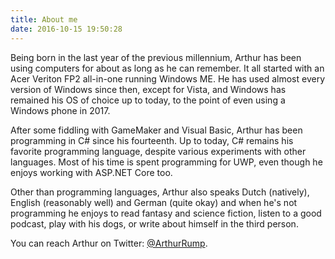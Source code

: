 ```yaml
---
title: About me
date: 2016-10-15 19:50:28
---
```


Being born in the last year of the previous millennium, Arthur has been using computers for about as long as he can remember. It all started with an Acer Veriton FP2 all-in-one running Windows ME. He has used almost every version of Windows since then, except for Vista, and Windows has remained his OS of choice up to today, to the point of even using a Windows phone in 2017.

After some fiddling with GameMaker and Visual Basic, Arthur has been programming in C# since his fourteenth. Up to today, C# remains his favorite programming language, despite various experiments with other languages. Most of his time is spent programming for UWP, even though he enjoys working with ASP.NET Core too.

Other than programming languages, Arthur also speaks Dutch (natively), English (reasonably well) and German (quite okay) and when he's not programming he enjoys to read fantasy and science fiction, listen to a good podcast, play with his dogs, or write about himself in the third person.

You can reach Arthur on Twitter: [@ArthurRump](https://twitter.com/ArthurRump).